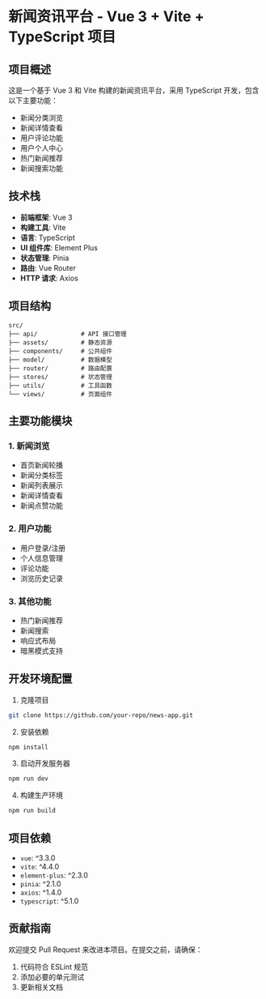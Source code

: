# 新闻资讯平台 - Vue 3 + Vite + TypeScript 项目

## 项目概述

这是一个基于 Vue 3 和 Vite 构建的新闻资讯平台，采用 TypeScript 开发，包含以下主要功能：

- 新闻分类浏览
- 新闻详情查看
- 用户评论功能
- 用户个人中心
- 热门新闻推荐
- 新闻搜索功能

## 技术栈

- **前端框架**: Vue 3
- **构建工具**: Vite
- **语言**: TypeScript
- **UI 组件库**: Element Plus
- **状态管理**: Pinia
- **路由**: Vue Router
- **HTTP 请求**: Axios

## 项目结构

```
src/
├── api/            # API 接口管理
├── assets/         # 静态资源
├── components/     # 公共组件
├── model/          # 数据模型
├── router/         # 路由配置
├── stores/         # 状态管理
├── utils/          # 工具函数
└── views/          # 页面组件
```

## 主要功能模块

### 1. 新闻浏览
- 首页新闻轮播
- 新闻分类标签
- 新闻列表展示
- 新闻详情查看
- 新闻点赞功能

### 2. 用户功能
- 用户登录/注册
- 个人信息管理
- 评论功能
- 浏览历史记录

### 3. 其他功能
- 热门新闻推荐
- 新闻搜索
- 响应式布局
- 暗黑模式支持

## 开发环境配置

1. 克隆项目
```bash
git clone https://github.com/your-repo/news-app.git
```

2. 安装依赖
```bash
npm install
```

3. 启动开发服务器
```bash
npm run dev
```

4. 构建生产环境
```bash
npm run build
```

## 项目依赖

- `vue`: ^3.3.0
- `vite`: ^4.4.0
- `element-plus`: ^2.3.0
- `pinia`: ^2.1.0
- `axios`: ^1.4.0
- `typescript`: ^5.1.0

## 贡献指南

欢迎提交 Pull Request 来改进本项目。在提交之前，请确保：

1. 代码符合 ESLint 规范
2. 添加必要的单元测试
3. 更新相关文档

